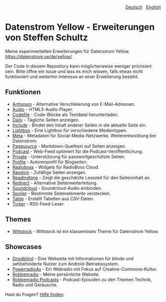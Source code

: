 <p align="right"><a href="README-de.md">Deutsch</a> &nbsp; <a href="README.md">English</a></p>

# Datenstrom Yellow - Erweiterungen von Steffen Schultz

Meine experimentellen Erweiterungen für Datenstrom Yellow. https://datenstrom.se/de/yellow/

Der Code in diesem Repository kann möglicherweise weniger priorisiert sein. Bitte öffne ein Issue und lass es mich wissen, falls etwas nicht funktioniert und weiterhin Interesse an einer Erweiterung besteht. 

## Funktionen

* [Antispam](https://github.com/schulle4u/yellow-extensions-schulle4u/tree/main/antispam/README-de.md) - Alternative Verschleierung von E-Mail-Adressen.
* [Audio](https://github.com/schulle4u/yellow-audio/tree/main/README-de.md) - HTML5-Audio-Player.
* [Codefile](https://github.com/schulle4u/yellow-extensions-schulle4u/tree/main/codefile/README-de.md) - Code-Blöcke als Textdatei herunterladen.
* [Daily](https://github.com/schulle4u/yellow-extensions-schulle4u/tree/main/daily/README-de.md) - Tägliche Seiten anzeigen.
* [Include](https://github.com/schulle4u/yellow-extensions-schulle4u/tree/main/include/README-de.md) - Bindet den Inhalt anderer Seiten in die aktuelle Seite ein.
* [Lightbox](https://github.com/schulle4u/yellow-lightbox) - Eine Lightbox für verschiedene Medientypen.
* [Meta](https://github.com/annaesvensson/yellow-meta/README-de.md) - Metadaten für Social-Media-Netzwerke. Weiterentwicklung bei Datenstrom.
* [Pagesource](https://github.com/schulle4u/yellow-extensions-schulle4u/tree/main/pagesource/README-de.md) - Markdown-Quelltext auf Seiten anzeigen.
* [Podcast](https://github.com/schulle4u/yellow-extensions-schulle4u/tree/main/podcast/README-de.md) - Web-Feed optimiert für die Podcast-Veröffentlichung.
* [Private](https://github.com/schulle4u/yellow-private/tree/main/README-de.md) - Unterstützung für passwortgeschützte Seiten.
* [Profile](https://github.com/schulle4u/yellow-extensions-schulle4u/tree/main/profile/README-de.md) - Autorenprofil für Blogseiten.
* [Radioboss](https://github.com/schulle4u/yellow-extensions-schulle4u/tree/main/radioboss/README-de.md) - Widgets für RadioBoss Cloud.
* [Random](https://github.com/schulle4u/yellow-extensions-schulle4u/tree/main/random/README-de.md) - Zufällige Seiten anzeigen.
* [Readingtime](https://github.com/schulle4u/yellow-readingtime) - Zeigt die geschätzte Lesezeit für den Seiteninhalt an.
* [Redirect](https://github.com/schulle4u/yellow-extensions-schulle4u/tree/main/redirect/README-de.md) - Alternative Seitenweiterleitung.
* [Soundcloud](https://github.com/schulle4u/yellow-soundcloud/tree/main/README-de.md) - Soundcloud-Audio einbinden.
* [Spoiler](https://github.com/schulle4u/yellow-spoiler/tree/main/README-de.md) - Bestimmte Seitenelemente verstecken.
* [Table](https://github.com/schulle4u/yellow-table/tree/main/README-de.md) - Erstellt Tabellen aus CSV-Daten.
* [Ticker](https://github.com/schulle4u/yellow-extensions-schulle4u/tree/main/ticker/README-de.md) - RSS-Feed-Leser.

## Themes

* [Wittstock](https://github.com/schulle4u/yellow-wittstock/tree/main/README-de.md) - Wittstock ist ein klassenloses Theme für Datenstrom Yellow.

## Showcases

* [Droidblind](https://droidblind.de) - Eine Webseite mit Informationen für blinde und sehbehinderte Nutzer zum Android-Betriebssystem.
* [Powerradio4u](https://powerradio4u.de) - Ein Webradio mit Fokus auf Creative-Commons-Kultur.
* [Robbenradio](https://robbenradio.de) - Meine persönliche Website.
* [Robbenradio Podcasts](https://podcast.robbenradio.de) - Podcast-Episoden zu den Themen Technik, Radio und Geräusche.

Hast du Fragen? [Hilfe finden](https://datenstrom.se/de/yellow/help/).
